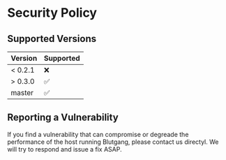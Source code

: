 # Security Policy

## Supported Versions

| Version | Supported          |
| ------- | ------------------ |
| < 0.2.1 | :x:                |
| > 0.3.0 | :white_check_mark: |
| master  | :white_check_mark: |

## Reporting a Vulnerability

If you find a vulnerability that can compromise or degreade the performance of the host running Blutgang, please contact us directyl. We will try to respond and issue a fix ASAP.
